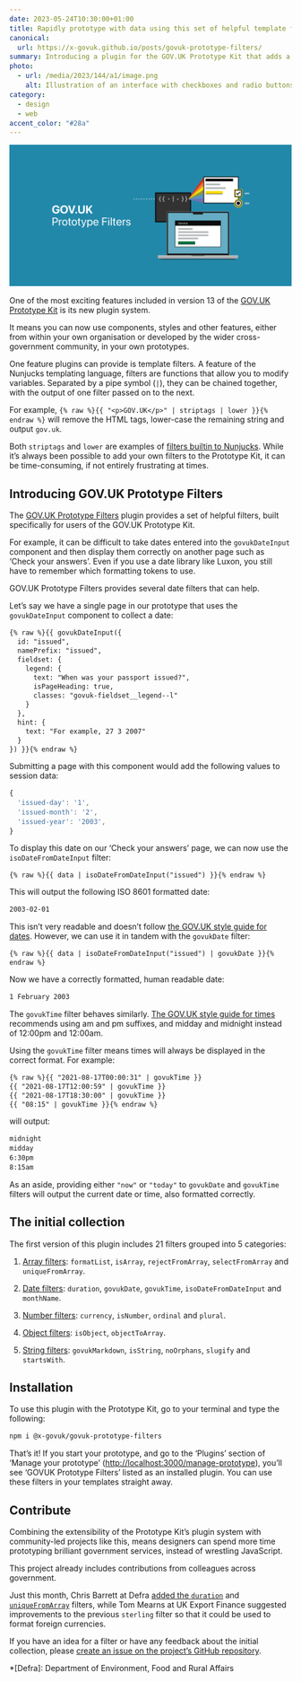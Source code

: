 ```yaml
---
date: 2023-05-24T10:30:00+01:00
title: Rapidly prototype with data using this set of helpful template filters
canonical:
  url: https://x-govuk.github.io/posts/govuk-prototype-filters/
summary: Introducing a plugin for the GOV.UK Prototype Kit that adds a helpful collection of Nunjucks template filters. Rapidly modify and transform data while ensuring it follows the GOV.UK style guide.
photo:
  - url: /media/2023/144/a1/image.png
    alt: Illustration of an interface with checkboxes and radio buttons being generated from code, floating above a laptop.
category:
  - design
  - web
accent_color: "#28a"
---
```


![Illustration of an interface with checkboxes and radio buttons being generated from code, floating above a laptop.](/media/2023/144/a1/image.png)

One of the most exciting features included in version 13 of the [GOV.UK Prototype Kit][1] is its new plugin system.

It means you can now use components, styles and other features, either from within your own organisation or developed by the wider cross-government community, in your own prototypes.

One feature plugins can provide is template filters. A feature of the Nunjucks templating language, filters are functions that allow you to modify variables. Separated by a pipe symbol (`|`), they can be chained together, with the output of one filter passed on to the next.

For example, `{% raw %}{{ "<p>GOV.UK</p>" | striptags | lower }}{% endraw %}` will remove the HTML tags, lower-case the remaining string and output `gov.uk`.

Both `striptags` and `lower` are examples of [filters builtin to Nunjucks][2]. While it’s always been possible to add your own filters to the Prototype Kit, it can be time-consuming, if not entirely frustrating at times.

## Introducing GOV.UK Prototype Filters

The [GOV.UK Prototype Filters][3] plugin provides a set of helpful filters, built specifically for users of the GOV.UK Prototype Kit.

For example, it can be difficult to take dates entered into the `govukDateInput` component and then display them correctly on another page such as ‘Check your answers’. Even if you use a date library like Luxon, you still have to remember which formatting tokens to use.

GOV.UK Prototype Filters provides several date filters that can help.

Let’s say we have a single page in our prototype that uses the `govukDateInput` component to collect a date:

```njk
{% raw %}{{ govukDateInput({
  id: "issued",
  namePrefix: "issued",
  fieldset: {
    legend: {
      text: "When was your passport issued?",
      isPageHeading: true,
      classes: "govuk-fieldset__legend--l"
    }
  },
  hint: {
    text: "For example, 27 3 2007"
  }
}) }}{% endraw %}
```

Submitting a page with this component would add the following values to session data:

```js
{
  'issued-day': '1',
  'issued-month': '2',
  'issued-year': '2003',
}
```

To display this date on our ‘Check your answers’ page, we can now use the `isoDateFromDateInput` filter:

```njk
{% raw %}{{ data | isoDateFromDateInput("issued") }}{% endraw %}
```

This will output the following ISO 8601 formatted date:

```html
2003-02-01
```

This isn’t very readable and doesn’t follow [the GOV.UK style guide for dates][4]. However, we can use it in tandem with the `govukDate` filter:

```njk
{% raw %}{{ data | isoDateFromDateInput("issued") | govukDate }}{% endraw %}
```

Now we have a correctly formatted, human readable date:

```html
1 February 2003
```

The `govukTime` filter behaves similarly. [The GOV.UK style guide for times][5] recommends using am and pm suffixes, and midday and midnight instead of 12:00pm and 12:00am.

Using the `govukTime` filter means times will always be displayed in the correct format. For example:

```njk
{% raw %}{{ "2021-08-17T00:00:31" | govukTime }}
{{ "2021-08-17T12:00:59" | govukTime }}
{{ "2021-08-17T18:30:00" | govukTime }}
{{ "08:15" | govukTime }}{% endraw %}
```

will output:

```html
midnight
midday
6:30pm
8:15am
```

As an aside, providing either `"now"` or `"today"` to `govukDate` and `govukTime` filters will output the current date or time, also formatted correctly.

## The initial collection

The first version of this plugin includes 21 filters grouped into 5 categories:

1. [Array filters][6]: `formatList`, `isArray`, `rejectFromArray`, `selectFromArray` and `uniqueFromArray`.

2. [Date filters][7]: `duration`, `govukDate`, `govukTime`, `isoDateFromDateInput` and `monthName`.

3. [Number filters][8]: `currency`, `isNumber`, `ordinal` and `plural`.

4. [Object filters][9]: `isObject`, `objectToArray`.

5. [String filters][10]: `govukMarkdown`, `isString`, `noOrphans`, `slugify` and `startsWith`.

## Installation

To use this plugin with the Prototype Kit, go to your terminal and type the following:

```bash
npm i @x-govuk/govuk-prototype-filters
```

That’s it! If you start your prototype, and go to the ‘Plugins’ section of ‘Manage your prototype’ (<http://localhost:3000/manage-prototype>), you’ll see ‘GOVUK Prototype Filters’ listed as an installed plugin. You can use these filters in your templates straight away.

## Contribute

Combining the extensibility of the Prototype Kit’s plugin system with community-led projects like this, means designers can spend more time prototyping brilliant government services, instead of wrestling JavaScript.

This project already includes contributions from colleagues across government.

Just this month, Chris Barrett at Defra [added the `duration`][11] and [`uniqueFromArray`][12] filters, while Tom Mearns at UK Export Finance suggested improvements to the previous `sterling` filter so that it could be used to format foreign currencies.

If you have an idea for a filter or have any feedback about the initial collection, please [create an issue on the project’s GitHub repository][13].

[1]: https://prototype-kit.service.gov.uk/docs/
[2]: https://mozilla.github.io/nunjucks/templating.html#builtin-filters
[3]: https://x-govuk.github.io/govuk-prototype-filters/
[4]: https://www.gov.uk/guidance/style-guide/a-to-z-of-gov-uk-style#dates
[5]: https://www.gov.uk/guidance/style-guide/a-to-z-of-gov-uk-style#times
[6]: https://x-govuk.github.io/govuk-prototype-filters/array/
[7]: https://x-govuk.github.io/govuk-prototype-filters/date/
[8]: https://x-govuk.github.io/govuk-prototype-filters/number/
[9]: https://x-govuk.github.io/govuk-prototype-filters/object/
[10]: https://x-govuk.github.io/govuk-prototype-filters/string/
[11]: https://github.com/x-govuk/govuk-prototype-filters/pull/11
[12]: https://github.com/x-govuk/govuk-prototype-filters/pull/4
[13]: https://github.com/x-govuk/govuk-prototype-filters/issues

*[Defra]: Department of Environment, Food and Rural Affairs
